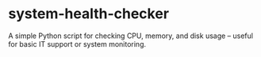# system-health-checker
A simple Python script for checking CPU, memory, and disk usage – useful for basic IT support or system monitoring.
